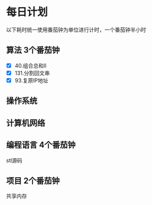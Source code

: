 # 每日计划
以下耗时统一使用番茄钟为单位进行计时，一个番茄钟半小时
## 算法 3个番茄钟
- [x] 40.组合总和II
- [x] 131.分割回文串
- [x] 93.复原IP地址
## 操作系统 
## 计算机网络 
## 编程语言 4个番茄钟
stl源码
## 项目 2个番茄钟
共享内存